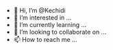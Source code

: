 - 👋 Hi, I’m @Kechidi
- 👀 I’m interested in ...
- 🌱 I’m currently learning ...
- 💞️ I’m looking to collaborate on ...
- 📫 How to reach me ...

<!---
Kechidi/Kechidi is a ✨ special ✨ repository because its `README.md` (this file) appears on your GitHub profile.
You can click the Preview link to take a look at your changes.
--->
